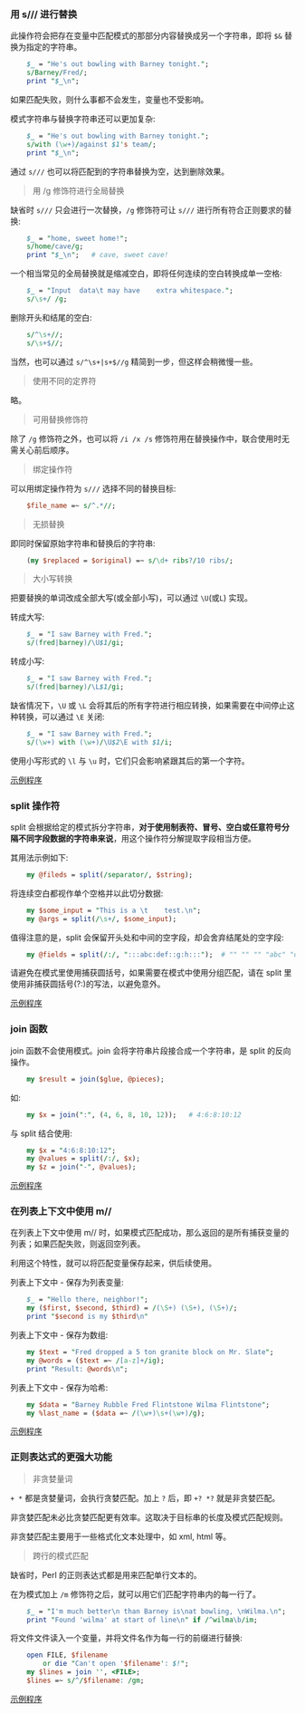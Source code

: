 
### 用 s/// 进行替换

此操作符会把存在变量中匹配模式的那部分内容替换成另一个字符串，即将 `$&` 替换为指定的字符串。

```pl
    $_ = "He's out bowling with Barney tonight.";
    s/Barney/Fred/;
    print "$_\n";
```
如果匹配失败，则什么事都不会发生，变量也不受影响。

模式字符串与替换字符串还可以更加复杂:
```pl
    $_ = "He's out bowling with Barney tonight.";
    s/with (\w+)/against $1's team/;
    print "$_\n";
```

通过 `s///` 也可以将匹配到的字符串替换为空，达到删除效果。

> 用 /g 修饰符进行全局替换

缺省时 `s///` 只会进行一次替换，`/g` 修饰符可让 `s///` 进行所有符合正则要求的替换:
```pl
    $_ = "home, sweet home!";
    s/home/cave/g;
    print "$_\n";   # cave, sweet cave!
```

一个相当常见的全局替换就是缩减空白，即将任何连续的空白转换成单一空格:
```pl
    $_ = "Input  data\t may have    extra whitespace.";
    s/\s+/ /g;
```

删除开头和结尾的空白:
```pl
    s/^\s+//;
    s/\s+$//;
```
当然，也可以通过 `s/^\s+|s+$//g` 精简到一步，但这样会稍微慢一些。

> 使用不同的定界符

略。

> 可用替换修饰符

除了 `/g` 修饰符之外，也可以将 `/i /x /s` 修饰符用在替换操作中，联合使用时无需关心前后顺序。

> 绑定操作符

可以用绑定操作符为 `s///` 选择不同的替换目标:
```pl
    $file_name =~ s/^.*//;
```

> 无损替换

即同时保留原始字符串和替换后的字符串:
```pl
    (my $replaced = $original) =~ s/\d+ ribs?/10 ribs/;
```

> 大小写转换

把要替换的单词改成全部大写(或全部小写)，可以通过 `\U`(或`L`) 实现。

转成大写:
```pl
    $_ = "I saw Barney with Fred.";
    s/(fred|barney)/\U$1/gi;
```

转成小写:
```pl
    $_ = "I saw Barney with Fred.";
    s/(fred|barney)/\L$1/gi;
```

缺省情况下，`\U` 或 `\L` 会将其后的所有字符进行相应转换，如果需要在中间停止这种转换，可以通过 `\E` 关闭:
```pl
    $_ = "I saw Barney with Fred.";
    s/(\w+) with (\w+)/\U$2\E with $1/i;
```

使用小写形式的 `\l` 与 `\u` 时，它们只会影响紧跟其后的第一个字符。

[示例程序](t/03_replace.pl)


### split 操作符

split 会根据给定的模式拆分字符串，**对于使用制表符、冒号、空白或任意符号分隔不同字段数据的字符串来说**，用这个操作符分解提取字段相当方便。

其用法示例如下:
```pl
    my @fileds = split(/separator/, $string);
```

将连续空白都视作单个空格并以此切分数据:
```pl
    my $some_input = "This is a \t    test.\n";
    my @args = split(/\s+/, $some_input);
```

值得注意的是，split 会保留开头处和中间的空字段，却会舍弃结尾处的空字段:
```pl
    my @fields = split(/:/, ":::abc:def::g:h:::");  # "" "" "" "abc" "def" "" "g" "h"
```

请避免在模式里使用捕获圆括号，如果需要在模式中使用分组匹配，请在 split 里使用非捕获圆括号(?:)的写法，以避免意外。

[示例程序](t/03_split_join.pl)


### join 函数

join 函数不会使用模式。join 会将字符串片段接合成一个字符串，是 split 的反向操作。
```pl
    my $result = join($glue, @pieces);
```

如:
```pl
    my $x = join(":", (4, 6, 8, 10, 12));   # 4:6:8:10:12
```

与 split 结合使用:
```pl
    my $x = "4:6:8:10:12";
    my @values = split(/:/, $x);
    my $z = join("-", @values);
```

[示例程序](t/03_split_join.pl)


### 在列表上下文中使用 m//

在列表上下文中使用 m// 时，如果模式匹配成功，那么返回的是所有捕获变量的列表；如果匹配失败，则返回空列表。

利用这个特性，就可以将匹配变量保存起来，供后续使用。

列表上下文中 - 保存为列表变量:
```pl
    $_ = "Hello there, neighbor!";
    my ($first, $second, $third) = /(\S+) (\S+), (\S+)/;
    print "$second is my $third\n"
```

列表上下文中 - 保存为数组:
```pl
    my $text = "Fred dropped a 5 ton granite block on Mr. Slate";
    my @words = ($text =~ /[a-z]+/ig);
    print "Result: @words\n";
```

列表上下文中 - 保存为哈希:
```pl
    my $data = "Barney Rubble Fred Flintstone Wilma Flintstone";
    my %last_name = ($data =~ /(\w+)\s+(\w+)/g);
```

[示例程序](t/03_regexp_in_context.pl)


### 正则表达式的更强大功能

> 非贪婪量词

`+ *` 都是贪婪量词，会执行贪婪匹配。加上 `?` 后，即 `+? *?` 就是非贪婪匹配。

非贪婪匹配未必比贪婪匹配更有效率。这取决于目标串的长度及模式匹配规则。

非贪婪匹配主要用于一些格式化文本处理中，如 xml, html 等。


> 跨行的模式匹配

缺省时，Perl 的正则表达式都是用来匹配单行文本的。

在为模式加上 `/m` 修饰符之后，就可以用它们匹配字符串内的每一行了。
```pl
    $_ = "I'm much better\n than Barney is\nat bowling, \nWilma.\n";
    print "Found 'wilma' at start of line\n" if /^wilma\b/im;
```

将文件文件读入一个变量，并将文件名作为每一行的前缀进行替换:
```pl
    open FILE, $filename
        or die "Can't open '$filename': $!";
    my $lines = join '', <FILE>;
    $lines =~ s/^/$filename: /gm;
```

[示例程序](t/03_regex_more.pl)

